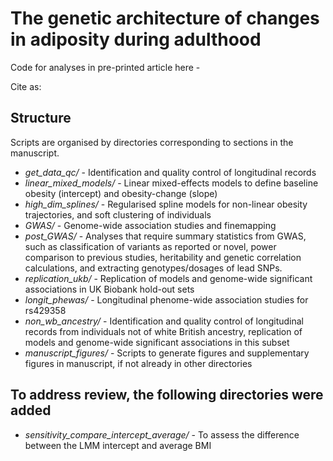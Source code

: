 # The genetic architecture of changes in adiposity during adulthood

Code for analyses in pre-printed article here - 

Cite as: 

## Structure
Scripts are organised by directories corresponding to sections in the manuscript.

- *get_data_qc/* - Identification and quality control of longitudinal records
- *linear_mixed_models/* - Linear mixed-effects models to define baseline obesity (intercept) and obesity-change (slope)
- *high_dim_splines/* - Regularised spline models for non-linear obesity trajectories, and soft clustering of individuals
- *GWAS/* - Genome-wide association studies and finemapping
- *post_GWAS/* - Analyses that require summary statistics from GWAS, such as classification of variants as reported or novel, power comparison to previous studies, heritability and genetic correlation calculations, and extracting genotypes/dosages of lead SNPs. 
- *replication_ukb/* - Replication of models and genome-wide significant associations in UK Biobank hold-out sets
- *longit_phewas/* - Longitudinal phenome-wide association studies for rs429358
- *non_wb_ancestry/* - Identification and quality control of longitudinal records from individuals not of white British ancestry, replication of models and genome-wide significant associations in this subset
- *manuscript_figures/* - Scripts to generate figures and supplementary figures in manuscript, if not already in other directories

## To address review, the following directories were added
- *sensitivity_compare_intercept_average/* - To assess the difference between the LMM intercept and average BMI
